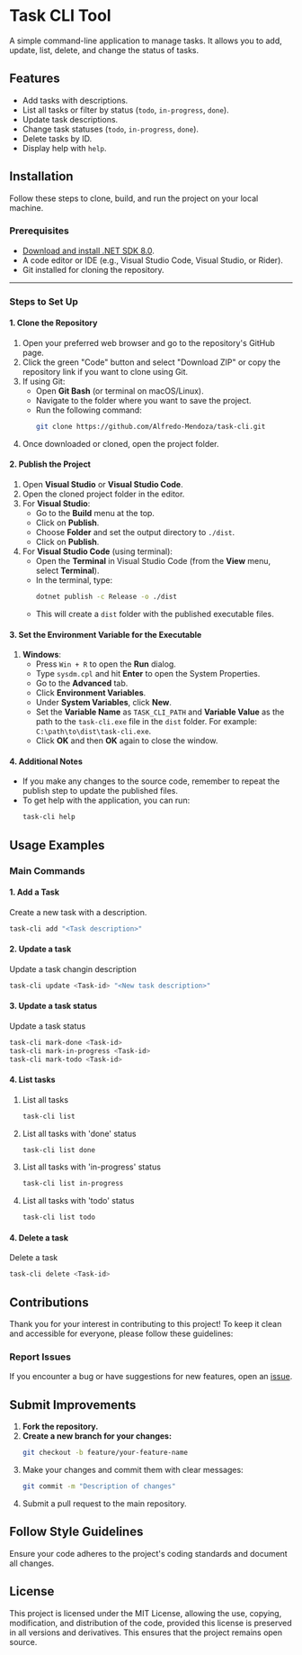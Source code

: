 # Task CLI Tool

A simple command-line application to manage tasks. It allows you to add, update, list, delete, and change the status of tasks.

## Features
- Add tasks with descriptions.
- List all tasks or filter by status (`todo`, `in-progress`, `done`).
- Update task descriptions.
- Change task statuses (`todo`, `in-progress`, `done`).
- Delete tasks by ID.
- Display help with `help`.

## Installation

Follow these steps to clone, build, and run the project on your local machine.

### Prerequisites
- [Download and install .NET SDK 8.0](https://dotnet.microsoft.com/download).
- A code editor or IDE (e.g., Visual Studio Code, Visual Studio, or Rider).
- Git installed for cloning the repository.

---

### Steps to Set Up

#### 1. Clone the Repository
   1. Open your preferred web browser and go to the repository's GitHub page.
   2. Click the green "Code" button and select "Download ZIP" or copy the repository link if you want to clone using Git.
   3. If using Git:
      - Open **Git Bash** (or terminal on macOS/Linux).
      - Navigate to the folder where you want to save the project.
      - Run the following command:
        ```bash
        git clone https://github.com/Alfredo-Mendoza/task-cli.git
        ```
   4. Once downloaded or cloned, open the project folder.

#### 2. Publish the Project
   1. Open **Visual Studio** or **Visual Studio Code**.
   2. Open the cloned project folder in the editor.
   3. For **Visual Studio**:
      - Go to the **Build** menu at the top.
      - Click on **Publish**.
      - Choose **Folder** and set the output directory to `./dist`.
      - Click on **Publish**.
   4. For **Visual Studio Code** (using terminal):
      - Open the **Terminal** in Visual Studio Code (from the **View** menu, select **Terminal**).
      - In the terminal, type:
        ```bash
        dotnet publish -c Release -o ./dist
        ```
      - This will create a `dist` folder with the published executable files.

#### 3. Set the Environment Variable for the Executable
   1. **Windows**:
      - Press `Win + R` to open the **Run** dialog.
      - Type `sysdm.cpl` and hit **Enter** to open the System Properties.
      - Go to the **Advanced** tab.
      - Click **Environment Variables**.
      - Under **System Variables**, click **New**.
      - Set the **Variable Name** as `TASK_CLI_PATH` and **Variable Value** as the path to the `task-cli.exe` file in the `dist` folder. For example: `C:\path\to\dist\task-cli.exe`.
      - Click **OK** and then **OK** again to close the window.

#### 4. Additional Notes
- If you make any changes to the source code, remember to repeat the publish step to update the published files.
- To get help with the application, you can run:
  ```bash
  task-cli help
  ```


## Usage Examples

### Main Commands

#### 1. Add a Task
Create a new task with a description.  
```bash
task-cli add "<Task description>"
```

#### 2. Update a task
Update a task changin description
```bash
task-cli update <Task-id> "<New task description>"
```

#### 3. Update a task status
Update a task status
```bash
task-cli mark-done <Task-id>
task-cli mark-in-progress <Task-id>
task-cli mark-todo <Task-id>
```

#### 4. List tasks 
1. List all tasks

    ```bash
    task-cli list
    ```
2. List all tasks with 'done' status

    ```bash
    task-cli list done
    ```
3. List all tasks with 'in-progress' status

    ```bash
    task-cli list in-progress
    ```
4. List all tasks with 'todo' status

    ```bash
    task-cli list todo
    ```

#### 4. Delete a task
Delete a task
```bash
task-cli delete <Task-id>
```

## Contributions
Thank you for your interest in contributing to this project! To keep it clean and accessible for everyone, please follow these guidelines:

### Report Issues
If you encounter a bug or have suggestions for new features, open an [issue](#).

## Submit Improvements

1. **Fork the repository.**  
2. **Create a new branch for your changes:**  
   ```bash
   git checkout -b feature/your-feature-name
   ```
3. Make your changes and commit them with clear messages:
    ```bash
   git commit -m "Description of changes"
   ```
4. Submit a pull request to the main repository.

## Follow Style Guidelines
Ensure your code adheres to the project's coding standards and document all changes.

## License
This project is licensed under the MIT License, allowing the use, copying, modification, and distribution of the code, provided this license is preserved in all versions and derivatives. This ensures that the project remains open source.